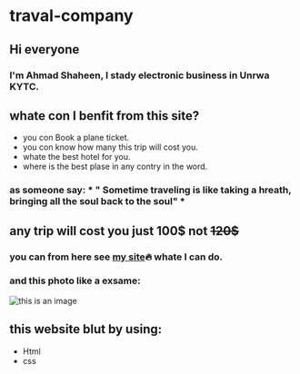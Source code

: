 # traval-company
## Hi everyone
### I'm Ahmad Shaheen, I stady electronic business in Unrwa KYTC.
## whate con I benfit from this site?
- you con Book a plane ticket.
- you con know how many this trip will cost you.
- whate the best hotel for you.
- where is the best plase in any contry in the word.
### as someone say: * " Sometime traveling is like taking a hreath, bringing all the soul back to the soul" *
## any trip will cost you just 100$ not ~~120$~~
### you can from here see [my site](https://ahmadhanishaheen.github.io/traval-company/):fire: whate I can do.
### and this photo like a exsame:
![this is an image](https://www7.0zz0.com/2021/10/22/22/954566556.jpg)
## this website blut by using:
- Html
- css
